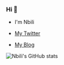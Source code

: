 ### Hi 👋

* I'm Nbili

* [My Twitter](https://twitter.com/nbilicheng)

* [My Blog](https://nbili.cc/)

![Nbili's GitHub stats](https://github-readme-stats.vercel.app/api?username=nbili&show_icons=true&theme=Gradient)
